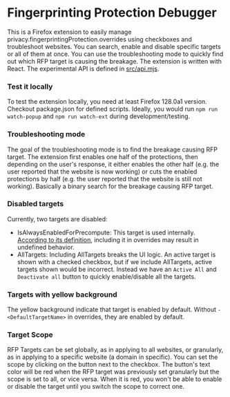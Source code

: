# Fingerprinting Protection Debugger

This is a Firefox extension to easily manage privacy.fingerprintingProtection.overrides using checkboxes and troubleshoot websites. You can search, enable and disable specific targets or all of them at once. You can use the troubleshooting mode to quickly find out which RFP target is causing the breakage. The extension is written with React. The experimental API is defined in [src/api.mjs](src/api.mjs).

### Test it locally

To test the extension locally, you need at least Firefox 128.0a1 version. Checkout package.json for defined scripts. Ideally, you would run `npm run watch-popup` and `npm run watch-ext` during development/testing.

### Troubleshooting mode

The goal of the troubleshooting mode is to find the breakage causing RFP target. The extension first enables one half of the protections, then depending on the user's response, it either enables the other half (e.g. the user reported that the website is now working) or cuts the enabled protections by half (e.g. the user reported that the website is still not working). Basically a binary search for the breakage causing RFP target.

### Disabled targets

Currently, two targets are disabled:

- IsAlwaysEnabledForPrecompute: This target is used internally. [According to its definition](https://searchfox.org/mozilla-central/rev/fa86401b80f19afb6ed9bfca127ecc5e3a6f0cdc/toolkit/components/resistfingerprinting/RFPTargets.inc#101-110), including it in overrides may result in undefined behavior.
- AllTargets: Including AllTargets breaks the UI logic. An active target is shown with a checked checkbox, but if we include AllTargets, active targets shown would be incorrect. Instead we have an `Active All` and `Deactivate all` button to quickly enable/disable all the targets.

### Targets with yellow background

The yellow background indicate that target is enabled by default. Without `-<DefaultTargetName>` in overrides, they are enabled by default.

### Target Scope

RFP Targets can be set globally, as in applying to all websites, or granularly, as in applying to a specific website (a domain in specific). You can set the scope by clicking on the button next to the checkbox. The button's text color will be red when the RFP target was previously set granularly but the scope is set to all, or vice versa. When it is red, you won't be able to enable or disable the target until you switch the scope to correct one.
